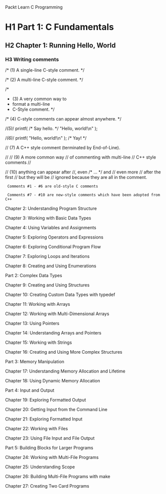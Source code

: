 Packt Learn C Programming

# H1 Part 1: C Fundamentals

## H2 Chapter 1: Running Hello, World

### H3 Writing comments

/* (1) A single-line C-style comment. */

/* (2) A multi-line
C-style comment. */

/*
 * (3) A very common way to
 * format a multi-line
 * C-Style comment.
 */

/* (4) C-style comments can appear almost anywhere. */

/*(5)*/ printf( /* Say hello. */ "Hello, world!\n" );

/*(6)*/ printf( "Hello, world!\n" ); /* Yay! */

// (7) A C++ style comment (terminated by End-of-Line).

//
// (9) A more common way
// of commenting with multi-line
// C++ style comments
//

// (10) anything can appear after //, even /* ... */ and
// even more // after the first // but they will be
// ignored because they are all in the comment.

``` Comments #1 - #6 are old-style C comments```

``` Comments #7 - #10 are new-style comments which have been adopted from C++```



Chapter 2: Understanding Program Structure

Chapter 3: Working with Basic Data Types

Chapter 4: Using Variables and Assignments

Chapter 5: Exploring Operators and Expressions

Chapter 6: Exploring Conditional Program Flow

Chapter 7: Exploring Loops and Iterations

Chapter 8: Creating and Using Enumerations

Part 2: Complex Data Types

Chapter 9: Creating and Using Structures

Chapter 10: Creating Custom Data Types with typedef

Chapter 11: Working with Arrays

Chapter 12: Working with Multi-Dimensional Arrays

Chapter 13: Using Pointers

Chapter 14: Understanding Arrays and Pointers

Chapter 15: Working with Strings

Chapter 16: Creating and Using More Complex Structures

Part 3: Memory Manipulation

Chapter 17: Understanding Memory Allocation and Lifetime

Chapter 18: Using Dynamic Memory Allocation

Part 4: Input and Output

Chapter 19: Exploring Formatted Output

Chapter 20: Getting Input from the Command Line

Chapter 21: Exploring Formatted Input

Chapter 22: Working with Files

Chapter 23: Using File Input and File Output

Part 5: Building Blocks for Larger Programs

Chapter 24: Working with Multi-File Programs

Chapter 25: Understanding Scope

Chapter 26: Building Multi-File Programs with make

Chapter 27: Creating Two Card Programs